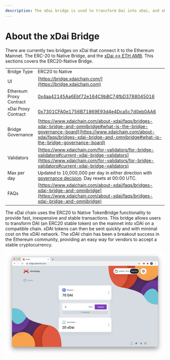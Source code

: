 ```yaml
---
description: The xDai bridge is used to transform Dai into xDai, and xDai back to Dai
---
```


# About the xDai Bridge

There are currently two bridges on xDai that connect it to the Ethereum Mainnet. The ERC-20 to Native Bridge, and the [xDai <-> ETH AMB](../eth-xdai-amb-bridge/about-the-eth-xdai-amb/). This sections covers the ERC20-Native Bridge.

|                         |                                                                                                                                                                                                                                      |
| ----------------------- | ------------------------------------------------------------------------------------------------------------------------------------------------------------------------------------------------------------------------------------ |
| Bridge Type             | ERC20 to Native                                                                                                                                                                                                                      |
| UI                      | [https://bridge.xdaichain.com/](https://bridge.xdaichain.com)                                                                                                                                                                        |
| Ethereum Proxy Contract | [0x4aa42145Aa6Ebf72e164C9bBC74fbD3788045016](https://etherscan.io/address/0x4aa42145Aa6Ebf72e164C9bBC74fbD3788045016#readProxyContract)                                                                                              |
| xDai Proxy Contract     | [0x7301CFA0e1756B71869E93d4e4Dca5c7d0eb0AA6](https://blockscout.com/xdai/mainnet/address/0x7301CFA0e1756B71869E93d4e4Dca5c7d0eb0AA6/read-proxy)                                                                                      |
| Bridge Governance       | [https://www.xdaichain.com/about-xdai/faqs/bridges-xdai-bridge-and-omnibridge#what-is-the-bridge-governance-board](https://www.xdaichain.com/about-xdai/faqs/bridges-xdai-bridge-and-omnibridge#what-is-the-bridge-governance-board) |
| Validators              | [https://www.xdaichain.com/for-validators/for-bridge-validators#current-xdai-bridge-validators](https://www.xdaichain.com/for-validators/for-bridge-validators#current-xdai-bridge-validators)                                       |
| Max per day             | Updated to 10,000,000 per day in either direction with [governance decision](https://forum.poa.network/t/increase-daily-limit-for-xdai-withdrawals-from-the-xdai-to-the-mainnet/3823). Day resets at 00:00 UTC.                      |
| FAQs                    | [https://www.xdaichain.com/about-xdai/faqs/bridges-xdai-bridge-and-omnibridge](https://www.xdaichain.com/about-xdai/faqs/bridges-xdai-bridge-and-omnibridge)                                                                         |

The xDai chain uses the ERC20 to Native TokenBridge functionality to provide fast, inexpensive and stable transactions. This bridge allows users to transform DAI (an ERC20 stable token) on the mainnet into xDAI on a compatible chain. xDAI tokens can then be sent quickly and with minimal cost on the xDAI network. The xDAI chain has been a breakout success in the Ethereum community, providing an easy way for vendors to accept a stable cryptocurrency.

![](../.gitbook/assets/xDai-Bridge.png)
